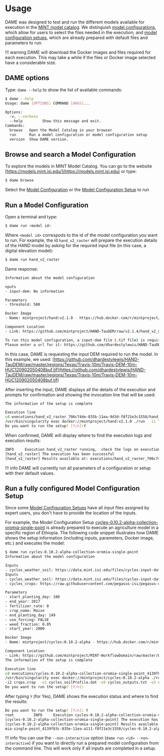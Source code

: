 # Usage

DAME was designed to test and run the different models available for execution in the [MINT model catalog](https://models.mint.isi.edu). We distinguish [model configurations](https://mintproject.readthedocs.io/en/latest/modelcatalog/#model-configuration), which allow for users to select the files needed in the execution; and  [model configuration setups](https://mintproject.readthedocs.io/en/latest/modelcatalog/#model-configuration-setup), which are already prepared with default files and parameters to run.

!!! warning
    DAME will download the Docker images and files required for each execution. This may take a while if the files or Docker image selected have a considerable size.

## DAME options

Type: `dame --help` to show the list of available commands:
```bash
$ dame --help
Usage: dame [OPTIONS] COMMAND [ARGS]...

Options:
  -v, --verbose
  --help         Show this message and exit.
Commands:
  browse   Open the Model Catalog in your browser
  run      Run a model configuration or model configuration setup
  version  Show DAME version.
```

## Browse and search a Model Configuration

To explore the models in MINT Model Catalog. You can go to the website [https://models.mint.isi.edu/](https://models.mint.isi.edu) or type:

```bash
$ dame browse
```


Select the [Model Configuration](https://mintproject.readthedocs.io/en/latest/modelcatalog/#model-configuration) or the [Model Configuration Setup](https://mintproject.readthedocs.io/en/latest/modelcatalog/#model-configuration-setup) to run


## Run a Model Configuration 

Open a terminal and type:

```bash
$ dame run <model id>
```
Where `<model id>` correspods to the id of the model configuration you want to run. For example, the id `hand_v2_raster` will prepare the execution details of the HAND model by asking for the required input file (in this case, a digital elevation model):

```bash
$ dame run hand_v2_raster
```
Dame response:

```bash
Information about the model configuration

nputs
- input-dem: No information

Parameters
- threshold: 500

Docker Image
- Name: mintproject/hand:v2.1.0 - https://hub.docker.com/r/mintproject/hand

Component Location
- Link: https://github.com/mintproject/HAND-TauDEM/raw/v2.1.4/hand_v2_mint_component.zip

To run this model configuration, a input-dem file (.tif file) is required.
Please enter a url for it: https://github.com/dhardestylewis/HAND-TauDEM/raw/master/regions/Texas/Travis-10m/Travis-DEM-10m-HUC120902050408buf.tif
```

In this case, DAME is requesting the input DEM required to run the model. In this example, we used: [https://github.com/dhardestylewis/HAND-TauDEM/raw/master/regions/Texas/Travis-10m/Travis-DEM-10m-HUC120902050408buf.tif](https://github.com/dhardestylewis/HAND-TauDEM/raw/master/regions/Texas/Travis-10m/Travis-DEM-10m-HUC120902050408buf.tif)

After inserting the input, DAME displays all the details of the execution and prompts for confirmation and showing the invocation line that will be used:

```bash
The information of the setup is complete

Execution line
cd executions/hand_v2_raster_706c74de-835b-11ea-9d3d-f8f21e3c1558/hand_v2_mint_component/src
/usr/bin/singularity exec docker://mintproject/hand:v2.1.0 ./run  -i1 Travis-DEM-10m-HUC120902050408buf.tif  -o1 distance-down.tif -o3 shape.shp -o4 geojson.json -o2 distance-down-raster.tif  -p1 500
Do you want to run the setup? [Y/n]:Y
```
When confirmed, DAME will display where to find the execution logs and execution results:

```bash
INFO     Execution hand_v2_raster running,  check the logs on executions/hand_v2_raster_706c74de-835b-11ea-9d3d-f8f21e3c1558/output.log
[hand_v2_raster] The execution has been successful
[hand_v2_raster] Results available at: executions/hand_v2_raster_706c74de-835b-11ea-9d3d-f8f21e3c1558/hand_v2_mint_component/src
```

!!! info
    DAME will currently run all parameters of a configuration or setup with their default values.

## Run a fully configured Model Configuration Setup

Since some [Model Configuration Setups](https://mintproject.readthedocs.io/en/latest/modelcatalog/#model-configuration-setup) have all input files assigned by expert users, you don't have to provide the location of the inputs.

For example, the Model Configuration Setup [cycles-0.10.2-alpha-collection-oromia-single-point](https://models.mint.isi.edu/models/explore/CYCLES/cycles_v0.10.2_alpha/cycles-0.10.2-alpha-collection/cycles-0.10.2-alpha-collection-oromia-single-point) is already prepared to execute an agriculture model in a specific region of Ethiopia. The following code snippet illustrates how DAME shows the setup information (including inputs, parameters, Docker image, etc.) and executes the model:

``` bash
$ dame run cycles-0.10.2-alpha-collection-oromia-single-point
Information about the model configuration

Inputs
- cycles_weather_soil: https://data.mint.isi.edu/files/cycles-input-data/oromia/weather-soil/Arsi_Amigna_7.884865046N_40Information about the model configuration
Inputs
- cycles_weather_soil: https://data.mint.isi.edu/files/cycles-input-data/oromia/weather-soil/Arsi_Amigna_7.884865046N_40.19527054E.zip
- cycles_crops: https://raw.githubusercontent.com/pegasus-isi/pegasus-cycles/master/data/crops.crop

Parameters
- start_planting_day: 100
- end_year: 2017
- fertilizer_rate: 0
- crop_name: Maize
- end_planting_day: 149
- use_forcing: FALSE
- weed_fraction: 0.05
- start_year: 2000

Docker Image
- Name: mintproject/cycles:0.10.2-alpha - https://hub.docker.com/r/mintproject/cycles

Component Location
- Link: https://github.com/mintproject/MINT-WorkflowDomain/raw/master/WINGSWorkflowComponents/cycles-0.10.2-alpha-collection/cycles-0.10.2-alpha-collection.zip
The information of the setup is complete

Execution line
cd executions/cycles-0.10.2-alpha-collection-oromia-single-point_4139f83c-835e-11ea-a111-f8f21e3c1558/cycles-0.10.2-alpha-collection/src
/usr/bin/singularity exec docker://mintproject/cycles:0.10.2-alpha ./run  -i1 Arsi_Amigna_7.884865046N_40.19527054E.zip
-i2 crops.crop  -o1 cycles_soilProfile.dat -o9 cycles_outputs.txt -o3 cycles_crop.dat -o5 cycles_season.dat -o2 cycles_som.dat -o8 cycles_water.dat -o4 cycles_nitrogen.dat -o7 cycles_weatherOutput.dat -o6 cycles_summary.dat  -p4 100 -p2 2017 -p6 0 -p3 Maize -p5 149 -p8 FALSE -p7 0.05 -p1 2000
Do you want to run the setup? [Y/n]:
```
After typing `Y` (for Yes), DAME shows the execution status and where to find the results:

```bash
Do you want to run the setup? [Y/n]: Y
root         INFO     Execution cycles-0.10.2-alpha-collection-oromia-single-point running,  check the logs on executions/cycles-0.10.2-alpha-collection-oromia-single-point_4139f83c-835e-11ea-a111-f8f21e3c1558/output.log
[cycles-0.10.2-alpha-collection-oromia-single-point] The execution has been successful
[cycles-0.10.2-alpha-collection-oromia-single-point] Results available at: executions/cycles-0.10.2-alpha-collection-oro
mia-single-point_4139f83c-835e-11ea-a111-f8f21e3c1558/cycles-0.10.2-alpha-collection/src
```


!!! info
    You can use the `--non-interactive` option (`dame run <id> --non-interactive`) if you want to directly run a prepared model configuration from the command line. This will work only if all inputs are completed in a setup.

<!--[![asciicast](https://asciinema.org/a/ZhVn1dI5NBIzaaWGaIlD563Cj.svg)](https://asciinema.org/a/ZhVn1dI5NBIzaaWGaIlD563Cj)-->
